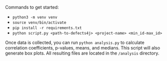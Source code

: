 Commands to get started:

- `python3 -m venv venv`
- `source venv/bin/activate`
- `pip install -r requirements.txt`
- `python script.py <path-to-defects4j> <project-name> <min_id-max_id>`

Once data is collected, you can run `python analysis.py` to calculate correlation coefficients, p-values, means, and medians. This script will also generate box plots. All resulting files are located in the `/analysis` directory.
